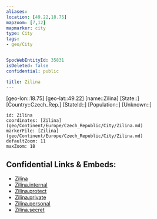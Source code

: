 ```yaml
---
aliases: 
location: [49.22,18.75]
mapzoom: [7,12] 
mapmarker: city 
type: City
tags:
- geo/City


SpocWebEntityId: 35831
isDeleted: false
confidential: public

title: Zilina
---
```

[geo-lon::18.75]
[geo-lat::49.22]
[name::Zilina]
[State::]
[Country::Czech_Rep.]
[StateId::]
[Population::]
[Unknown::]


```leaflet
id: Zilina
coordinates: [Zilina](geo/Continent/Europe/Czech_Republic/City/Zilina.md)
markerFile: [Zilina](geo/Continent/Europe/Czech_Republic/City/Zilina.md)
defaultZoom: 11 
maxZoom: 18
```


## Confidential Links & Embeds: 
- [Zilina](../../../../../../_public/geo/Continent/Europe/Czech_Republic/City/Zilina.md) 
- [Zilina.internal](../../../../../../_internal/geo/Continent/Europe/Czech_Republic/City/Zilina.internal.md) 
- [Zilina.protect](../../../../../../_protect/geo/Continent/Europe/Czech_Republic/City/Zilina.protect.md) 
- [Zilina.private](../../../../../../_private/geo/Continent/Europe/Czech_Republic/City/Zilina.private.md) 
- [Zilina.personal](../../../../../../_personal/geo/Continent/Europe/Czech_Republic/City/Zilina.personal.md) 
- [Zilina.secret](../../../../../../_secret/geo/Continent/Europe/Czech_Republic/City/Zilina.secret.md) 
